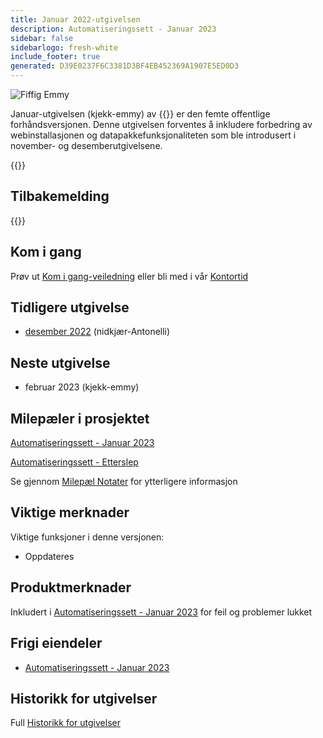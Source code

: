 ```yaml
---
title: Januar 2022-utgivelsen
description: Automatiseringssett - Januar 2023
sidebar: false
sidebarlogo: fresh-white
include_footer: true
generated: D39E0237F6C3381D3BF4EB452369A1907E5ED0D3
---
```


<div class="optional">

![Fiffig Emmy](/images/nifty-emmy.png)

Januar-utgivelsen (kjekk-emmy) av {{<product-name>}} er den femte offentlige forhåndsversjonen. Denne utgivelsen forventes å inkludere forbedring av webinstallasjonen og datapakkefunksjonaliteten som ble introdusert i november- og desemberutgivelsene.

</div>

<div class="optional">

{{<presentationStyles>}}

## Tilbakemelding

{{<questions name="/releases/january-2023.json" completed="Thank you for providing feedback" showNavigationButtons=false >}}

</div>

<div class="optional">

## Kom i gang

Prøv ut [Kom i gang-veiledning](/nb/get-started) eller bli med i vår [Kontortid](/nb/office-hours)

## Tidligere utgivelse

- [desember 2022](/nb/releases/december-2022) (nidkjær-Antonelli)

## Neste utgivelse

- februar 2023 (kjekk-emmy)

## Milepæler i prosjektet

[Automatiseringssett - Januar 2023](https://github.com/orgs/microsoft/projects/486/views/9)

[Automatiseringssett - Etterslep](https://github.com/orgs/microsoft/projects/486/views/1)

Se gjennom [Milepæl Notater](/nb/releases/milestones) for ytterligere informasjon

## Viktige merknader

Viktige funksjoner i denne versjonen:

- Oppdateres

## Produktmerknader

Inkludert i [Automatiseringssett - Januar 2023](https://github.com/microsoft/powercat-automation-kit/releases/tag/AutomationKit-January2023) for feil og problemer lukket

## Frigi eiendeler

- [Automatiseringssett - Januar 2023](https://github.com/microsoft/powercat-automation-kit/releases/tag/AutomationKit-January2023)

## Historikk for utgivelser

Full [Historikk for utgivelser](/nb/releases)

</div>
